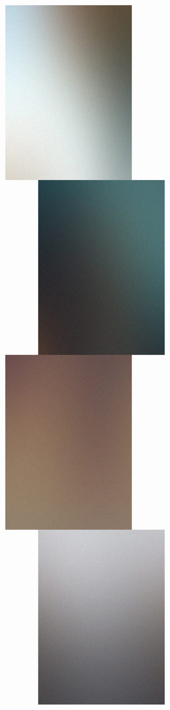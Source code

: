 <img align="left" src= "images/pic01.jpg" width="400" height="550">
<img align="right" src= "images/pic02.jpg" width="400" height="550">
<img align="left" src= "images/pic03.jpg" width="400" height="550">
<img align="right" src= "images/pic04.jpg" width="400" height="550">
